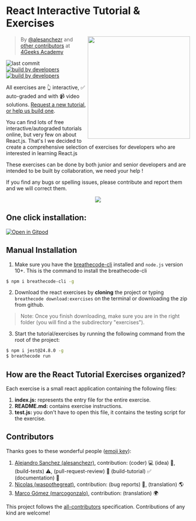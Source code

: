 # React Interactive Tutorial & Exercises

<a href="https://www.4geeksacademy.co"><img height="280" align="right" src="https://github.com/4GeeksAcademy/react-tutorial-exercises/blob/master/badge.svg?raw=true"></a>

> By [@alesanchezr](https://twitter.com/alesanchezr) and [other contributors](https://github.com/4GeeksAcademy/react-tutorial-exercises/graphs/contributors) at [4Geeks Academy](https://4geeksacademy.co/)

![last commit](https://img.shields.io/github/last-commit/4geeksacademy/react-tutorial-exercises)
[![build by developers](https://img.shields.io/badge/build_by-Developers-blue)](https://breatheco.de)
[![build by developers](https://img.shields.io/twitter/follow/4geeksacademy?style=social&logo=twitter)](https://twitter.com/4geeksacademy)

All exercises are 👆 interactive, ✅ auto-graded and with 📹 video solutions. [Request a new tutorial](https://github.com/4GeeksAcademy/About-4Geeks-Academy/issues/new), [or help us build one](https://github.com/4GeeksAcademy/About-4Geeks-Academy/labels/help%20wanted).

You can find lots of free interactive/autograded tutorials online, but very few on about React.js. That's I we decided to create a comprehensive selection of exercises for developers who are interested in learning React.js

These exercises can be done by both junior and senior developers and are intended to be built by collaboration, we need your help !

If you find any bugs or spelling issues, please contribute and report them and we will correct them.

<p align="center">
  <img src="https://raw.githubusercontent.com/4GeeksAcademy/react-tutorial-exercises/master/preview.gif">
</p>

<h2>One click installation:</h2>

[![Open in Gitpod](https://gitpod.io/button/open-in-gitpod.svg)](https://gitpod.io#https://github.com/4GeeksAcademy/react-tutorial-exercises.git)


## Manual Installation

1. Make sure you have the [breathecode-cli](https://github.com/breatheco-de/breathecode-cli) installed and `node.js` version 10+. This is the command to install the breathecode-cli

```sh
$ npm i breathecode-cli -g
```

2. Download the react exercises by **cloning** the project or typing `breathecode download:exercises` on the terminal or downloading the zip from github.

> Note: Once you finish downloading, make sure you are in the right folder (you will find a the subdirectory "exercises").

3) Start the tutorial/exercises by running the following command from the root of the project:

```sh
$ npm i jest@24.8.0 -g
$ breathecode run
```

## How are the React Tutorial Exercises organized?

Each exercise is a small react application containing the following files:

1. **index.js:** represents the entry file for the entire exercise.
2. **README.md:** contains exercise instructions.
3. **test.js:** you don't have to open this file, it contains the testing script for the exercise.

## Contributors

Thanks goes to these wonderful people ([emoji key](https://github.com/kentcdodds/all-contributors#emoji-key)):

1. [Alejandro Sanchez (alesanchezr)](https://github.com/alesanchezr), contribution: (coder) :computer: (idea) 🤔, (build-tests) :warning:, (pull-request-review) :eyes: (build-tutorial) :white_check_mark: (documentation) :book:
2. [Nicolas (waspothegreat)](https://github.com/waspothegreat), contribution: (bug reports) :bug:, (translation) :earth_americas:
3. [Marco Gómez (marcogonzalo)](https://github.com/marcogonzalo), contribution: (translation) :earth_africa:

This project follows the
[all-contributors](https://github.com/kentcdodds/all-contributors)
specification. Contributions of any kind are welcome!
